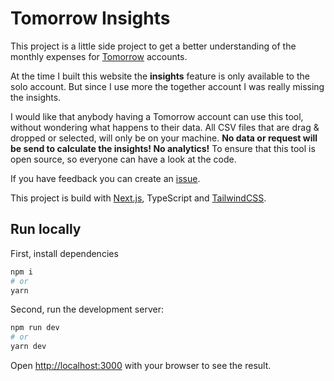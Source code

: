 # Tomorrow Insights
This project is a little side project to get a better understanding of the monthly expenses for [Tomorrow](https://www.tomorrow.one/) accounts.

At the time I built this website the **insights** feature is only available to the solo account. But since I use more the together account I was really missing the insights.

I would like that anybody having a Tomorrow account can use this tool, without wondering what happens to their data. All CSV files that are drag & dropped or selected, will only be on your machine. **No data or request will be send to calculate the insights! No analytics!** To ensure that this tool is open source, so everyone can have a look at the code.

If you have feedback you can create an [issue](https://github.com/tmwrnr/tomorrow-insights/issues).

This project is build with [Next.js](https://nextjs.org/), TypeScript and [TailwindCSS](https://tailwindcss.com/).


## Run locally

First, install dependencies
```bash
npm i
# or
yarn
```

Second, run the development server:
```bash
npm run dev
# or
yarn dev
```

Open [http://localhost:3000](http://localhost:3000) with your browser to see the result.
